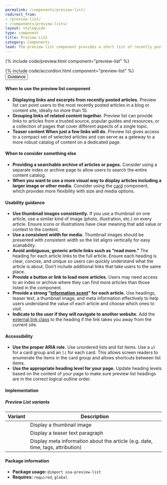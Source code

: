 ```yaml
---
permalink: /components/preview-list/
redirect_from:
- /preview-list/
- /components/preview-lists/
layout: styleguide
type: component
title: Preview List
category: Components
lead: The preview list component provides a short list of recently posted or relevant articles or content pages.
---
```


{% include code/preview.html component="preview-list" %}
<section class="site-component-section">
  {% include code/accordion.html component="preview-list" %}
  <div class="usa-accordion usa-accordion--bordered site-accordion-docs">
    <button class="usa-button-unstyled usa-accordion__button"
        aria-expanded="true" aria-controls="alert-docs">
      Guidance
    </button>
    <div id="alert-docs" aria-hidden="false" class="usa-accordion__content site-component-usage">
      <h4>When to use the preview list component</h4>
      <ul class="usa-content-list">
        <li><strong>Displaying links and excerpts from recently posted articles.</strong> Preview list can point users to the most recently posted articles in a blog or content site, ideally no more than 10.</li>
        <li><strong>Grouping links of related content together.</strong> Preview list can provide links to articles from a trusted source, popular guides and resources, or a collection of pages that cover different aspects of a single topic.</li>
        <li><strong>Teaser content When just a few links will do.</strong> Preview list gives access to a compact set of selected articles and can serve as a gateway to a more robust catalog of content on a dedicated page.</li>
      </ul>
      <h4>When to consider something else</h4>
      <ul class="usa-content-list">
        <li><strong>Providing a searchable archive of articles or pages.</strong> Consider using a separate index or archive page to allow users to search the entire content catalog.</li>
        <li><strong>When you want to use a more visual way to display articles including a larger image or other media.</strong> Consider using the <a href="https://designsystem.digital.gov/components/card/">card</a> component, which provides more flexibility with size and media options.</li>
      </ul>
      <h4>Usability guidance</h4>
      <ul class="usa-content-list">
        <li><strong>Use thumbnail images consistently.</strong> If you use a thumbnail on one article, use a similar kind of image (photo, illustration, etc.) on every article. Ensure icons or illustrations have clear meaning that add value or context to the content. </li>
        <li><strong>Use a consistent width for media.</strong> Thumbnail images should be presented with consistent width so the list aligns vertically for easy scanability.</li>
        <li><strong>Avoid ambiguous, generic article links such as “read more.”</strong> The heading for each article links to the full article. Ensure each heading is clear, concise, and unique so users can quickly understand what the article is about. Don’t include additional links that take users to the same place.</li>
        <li><strong>Provide a button or link to load more articles.</strong> Users may need access to an index or archive where they can find more articles than those listed in the component.</li>
        <li><strong>Provide a strong “<a href="https://www.nngroup.com/articles/information-scent/">information scent</a>” for each article.</strong> Use headings, teaser text, a thumbnail image, and meta information effectively to help users understand the value of each article and choose which ones to visit.</li>
        <li><strong>Indicate to the user if they will navigate to another website.</strong> Add the <a href="https://designsystem.digital.gov/components/typography/#links">external link class</a> to the heading if the link takes you away from the current site.</li>
      </ul>
      <h4>Accessibility</h4>
      <ul class="usa-content-list">
        <li><strong>Use the proper ARIA role.</strong> Use unordered lists and list items. Use a <code>ul</code> for a card group and an <code>li</code> for each card. This allows screen readers to enumerate the items in the card group and allows shortcuts between list items.</li>
        <li><strong>Use the appropriate heading level for your page.</strong> Update heading levels based on the content of your page to make sure preview list headings are in the correct logical outline order.</li>
      </ul>
      <h4 class="usa-heading">Implementation</h4>     
      <h5 id="component-variants">Preview List variants</h5>
      <table class="usa-table--borderless site-table-responsive site-table-simple" aria-labelledby="component-variants">
        <thead>
          <tr>
            <th scope="col" class="flex-6">Variant</th>
            <th scope="col" class="flex-6">Description</th>
          </tr>
        </thead>
        <tbody class="font-mono-2xs">
          <tr>
            <td data-title="Variant" class="flex-6"></td>
            <td data-title="Description" class="flex-6">
              <span class="font-lang-3xs">Display a thumbnail image</span>
            </td>
          </tr>
          <tr>
            <td data-title="Variant" class="flex-6"></td>
            <td data-title="Description" class="flex-6">
              <span class="font-lang-3xs">Display a teaser text paragraph</span>
            </td>
          </tr>
          <tr>
            <td data-title="Variant" class="flex-6"></td>
            <td data-title="Description" class="flex-6">
              <span class="font-lang-3xs">Display meta information about the article (e.g. date, time, tags, attribution)</span>
            </td>
          </tr>
        </tbody>
      </table>
      <h4 class="usa-heading">Package information</h4>
      <ul class="usa-content-list">
        <li>
          <strong>Package usage:</strong> <code>@import usa-preview-list</code>
        </li>
        <li>
          <strong>Requires:</strong> <code>required</code>, <code>global</code>
        </li>
      </ul>
    </div>
  </div>
</section>
